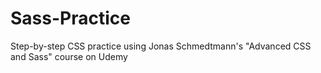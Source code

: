 # Sass-Practice
Step-by-step CSS practice using Jonas Schmedtmann's "Advanced CSS and Sass" course on Udemy
